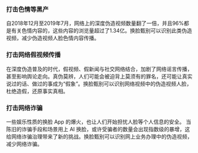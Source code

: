 ﻿### 打击色情等黑产
自2018年12月至2019年7月，网络上的深度伪造视频数量翻了一倍，并且96%都是有关色情内容的，这些内容的浏览量超过了1.34亿。换脸甄别可以识别此类伪造视频，减少伪造视频人脸色情内容传播。

### 打击网络假视频传播
在深度伪造普及的时代，假视频、假新闻与社交网络结合，加剧了网络谣言传播，甚至影响舆论走向。真伪莫辨，人们可能会被迫背上莫须有的罪名，还可能让真实说过的话、做过的事成为“假象”。换脸甄别可以识别网络视频中的伪造视频人脸，杜绝造假，还原事实真相。

### 打击网络诈骗
一些娱乐性质的换脸 App 的爆火，也让人们开始担忧人脸等个人信息的安全。
当陈旧的诈骗手段和场景用上 AI 换脸，或许受骗者的数量会出现指数级的暴增，这给网络诈骗治理带来了新的挑战。换脸甄别可以识别网上业务办理中的伪造视频，减少网络诈骗。